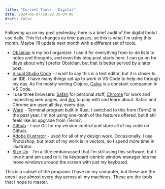 ```yaml
---
title: "Current Tools - Digital"
date: 2024-06-07T18:29:39-04:00
draft: false
---
```


Following up on my post yesterday, here is a brief audit of the digital tools I use daily. This list changes as time passes, so this is what I'm using this month. Maybe I'll update next month with a different set of tools.

- [Obsidian](https://obsidian.md) is my text organizer. I use it for everything from to-do lists to notes and thoughts, and even this blog post starts here. I can go on for days about why I prefer Obsidian, but that is better served by a later post.
- [Visual Studio Code](https://code.visualstudio.com) - I want to say this is a text editor, but it is closer to an IDE. I have many things set up to work in VS Code to help me through my day. As I'm mostly writing Clojure, [Calva](https://calva.io) is a constant companion in VS Code.
- I use three browsers: [Safari](https://www.apple.com/safari/) for personal stuff, [Chrome](https://www.google.com/chrome/) for work and inspecting web pages, and [Arc](https://arc.net) to play with and learn about. Safari and Chrome are used all day, every day.
- [Warp](https://www.warp.dev) - Terminal program built in Rust. I switched to this from iTerm2 in the past year. I'm not using one-tenth of the features offered, but it still feels like an upgrade from iTerm2.
- [Github](https://github.com) - I use Git for my version control and store all of my code on Github.
- [Adobe Illustrator](https://www.adobe.com/products/illustrator.html) - used for all of my design work. Occasionally, I use Photoshop, but most of my work is in vectors, so I spend more time in Illustrator.
- [Size Up](https://www.irradiatedsoftware.com/sizeup/) - I'm a little embarrassed that I'm still using this software, but I love it and am used to it. Its keyboard-centric window manager lets me move windows around the screen with just my keyboard.

This is a subset of the programs I have on my computer, but these are the ones I use almost every day across all my machines. These are the tools that I hope to master.
